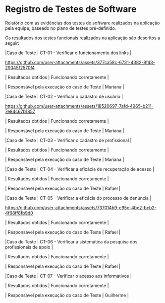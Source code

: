

# Registro de Testes de Software

Relatório com as evidências dos testes de software realizados na aplicação pela equipe, baseado no plano de testes pré-definido.

Os resultados dos testes funcionais realizados na aplicação são descritos a seguir:


|Caso de Teste    | CT-01 - Verificar o funcionamento dos links |




https://github.com/user-attachments/assets/377ca58c-6731-4382-8f43-29345f2570f4


| Resultados obtidos | Funcionando corretamente |

| Responsável pela execução do caso de Teste | Mariana |



|Caso de Teste    | CT-02 - Verificar o cadastro de usuário |


https://github.com/user-attachments/assets/18520697-7afd-4965-b211-7e84c67b1857







| Resultados obtidos | Funcionando corretamente |

| Responsável pela execução do caso de Teste | Mariana |



|Caso de Teste    | CT-03 - Verificar o cadastro de profissional |



| Resultados obtidos | Funcionando corretamente |

| Responsável pela execução do caso de Teste | Mariana |



|Caso de Teste    | CT-04 - Verificar a eficácia de recuperação de acesso |



| Resultados obtidos | Funcionando corretamente |

| Responsável pela execução do caso de Teste | Rafael |



|Caso de Teste    | CT-05 - Verificar a eficácia do processo de denúncia |


https://github.com/user-attachments/assets/737014b9-e95c-4be2-bcb2-4f68ff8fb9d0


| Resultados obtidos | Funcionando corretamente |

| Responsável pela execução do caso de Teste | Rafael |



|Caso de Teste    | CT-06 - Verificar a sistemática da pesquisa dos profissionais de apoio |


| Resultados obtidos | Funcionando corretamente |

| Responsável pela execução do caso de Teste | Rafael |



|Caso de Teste    | CT-07 - Verificar o acesso aos informativos |


| Resultados obtidos | Funcionando corretamente |

| Responsável pela execução do caso de Teste | Guilherme |

